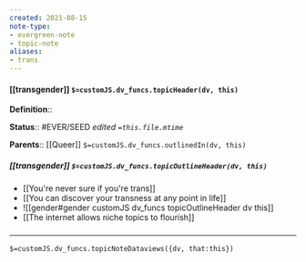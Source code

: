 ```yaml
---
created: 2021-08-15
note-type: 
- evergreen-note
- topic-note
aliases:
- trans
---
```

 
#### [[transgender]] `$=customJS.dv_funcs.topicHeader(dv, this)`



**Definition**::

**Status**:: #EVER/SEED 
*edited `=this.file.mtime`*

**Parents**:: [[Queer]]
`$=customJS.dv_funcs.outlinedIn(dv, this)`

##### [[transgender]] `$=customJS.dv_funcs.topicOutlineHeader(dv, this)`
- [[You're never sure if you're trans]]
- [[You can discover your transness at any point in life]]
- ![[gender#gender customJS dv_funcs topicOutlineHeader dv this]]
- [[The internet allows niche topics to flourish]]

### <hr class="dataviews"/>

`$=customJS.dv_funcs.topicNoteDataviews({dv, that:this})`


